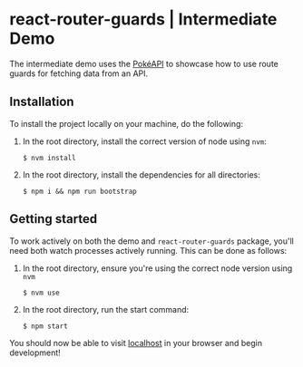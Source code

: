 # react-router-guards | Intermediate Demo

The intermediate demo uses the [PokéAPI](https://pokeapi.co/) to showcase how to use route guards for fetching data from an API.

## Installation

To install the project locally on your machine, do the following:

1. In the root directory, install the correct version of node using `nvm`:

   ```shell
   $ nvm install
   ```

2. In the root directory, install the dependencies for all directories:

   ```shell
   $ npm i && npm run bootstrap
   ```

## Getting started

To work actively on both the demo and `react-router-guards` package, you'll need both watch processes actively running. This can be done as follows:

1. In the root directory, ensure you're using the correct node version using `nvm`

   ```shell
   $ nvm use
   ```

2. In the root directory, run the start command:

   ```shell
   $ npm start
   ```

You should now be able to visit [localhost](http://localhost:3001) in your browser and begin development!
